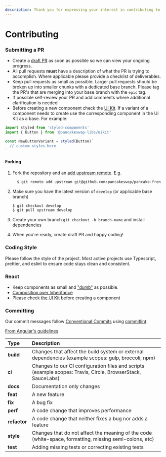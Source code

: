 ```yaml
---
description: Thank you for expressing your interest in contributing to PancakeSwap!
---
```


# Contributing

### Submitting a PR

* Create a [draft PR](https://github.blog/2019-02-14-introducing-draft-pull-requests/) as soon as possible so we can view your ongoing progress.
* All pull requests **must** have a description of what the PR is trying to accomplish. Where applicable please provide a checklist of deliverables.
* Keep pull requests as small as possible. Larger pull requests should be broken up into smaller chunks with a dedicated base branch. Please tag the PR's that are merging into your base branch with the `epic` tag.
* If possible self-review your PR and add comments where additional clarification is needed
* Before creating a new component check the [UI Kit](https://github.com/pancakeswap/pancake-uikit). If a variant of a component needs to create use the corresponding component in the UI Kit as a base. For example:

```javascript
import styled from 'styled-components'
import { Button } from '@pancakeswap-libs/uikit'

const NewButtonVariant = styled(Button)`
  // custom styles here
`
```



#### Forking

1. Fork the repository and an [add upstream remote](https://docs.github.com/en/free-pro-team@latest/github/collaborating-with-issues-and-pull-requests/configuring-a-remote-for-a-fork). E.g.

   ```bash
     $ git remote add upstream git@github.com:pancakeswap/pancake-frontend.git
   ```

2. Make sure you have the latest version of `develop` \(or applicable base branch\)

   ```bash
   $ git checkout develop
   $ git pull upstream develop
   ```

3. Create your own branch `git checkout -b branch-name` and install dependencies
4. When you're ready, create draft PR and happy coding!

### Coding Style

Please follow the style of the project. Most active projects use Typescript, prettier, and eslint to ensure code stays clean and consistent.

### React

* Keep components as small and ["dumb"](https://en.wikipedia.org/wiki/Pure_function) as possible.
* [Composition over Inheritance](https://reactjs.org/docs/composition-vs-inheritance.html)
* Please check [the UI Kit](https://github.com/pancakeswap/pancake-uikit) before creating a component

### Committing

Our commit messages follow [Conventional Commits](https://www.conventionalcommits.org/en/v1.0.0/) using [commitlint](https://commitlint.js.org/#/).

[From Angular's guidelines](https://github.com/angular/angular/blob/22b96b9/CONTRIBUTING.md#type)

| Type | Description |
| :--- | :--- |
| **build** | Changes that affect the build system or external dependencies \(example scopes: gulp, broccoli, npm\) |
| **ci** | Changes to our CI configuration files and scripts \(example scopes: Travis, Circle, BrowserStack, SauceLabs\) |
| **docs** | Documentation only changes |
| **feat** | A new feature |
| **fix** | A bug fix |
| **perf** | A code change that improves performance |
| **refactor** | A code change that neither fixes a bug nor adds a feature |
| **style** | Changes that do not affect the meaning of the code \(white-space, formatting, missing semi-colons, etc\) |
| **test** | Adding missing tests or correcting existing tests |

